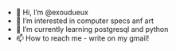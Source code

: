 - 👋 Hi, I’m @exoudueux
- 👀 I’m interested in computer specs anf art
- 🌱 I’m currently learning postgresql and python
- 📫 How to reach me - write on my gmail!

<!---
exoudueux/exoudueux is a ✨ special ✨ repository because its `README.md` (this file) appears on your GitHub profile.
You can click the Preview link to take a look at your changes.
--->
